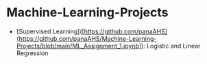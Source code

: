 # Machine-Learning-Projects
- [Supervised Learning]([https://github.com/panaAHS](https://github.com/panaAHS/Machine-Learning-Projects/blob/main/ML_Assignment_1.ipynb]):  Logistic and Linear Regression  
